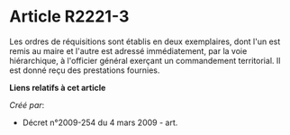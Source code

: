 # Article R2221-3

Les ordres de réquisitions sont établis en deux exemplaires, dont l'un est remis au maire et l'autre est adressé
immédiatement, par la voie hiérarchique, à l'officier général exerçant un commandement territorial. Il est donné reçu des
prestations fournies.

**Liens relatifs à cet article**

_Créé par_:

  - Décret n°2009-254 du 4 mars 2009 - art.
